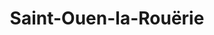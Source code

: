 ---
title: Saint-Ouen-la-Rouërie
url: /saint-ouen-la-rouerie/
latitude: 48.463
longitude: -1.442
---